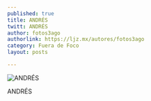 ```yaml
---
published: true
title: ANDRÉS
twitt: ANDRÉS
author: fotos3ago
authorlink: https://ljz.mx/autores/fotos3ago
category: Fuera de Foco
layout: posts

---
```


![ANDRÉS]()

ANDRÉS
